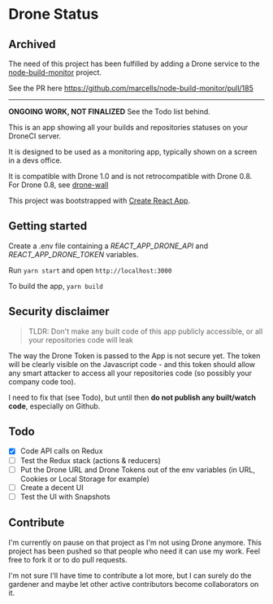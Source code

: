 # Drone Status

## Archived

The need of this project has been fulfilled by adding a Drone service to the [node-build-monitor](https://github.com/marcells/node-build-monitor) project.

See the PR here https://github.com/marcells/node-build-monitor/pull/185


----

**ONGOING WORK, NOT FINALIZED** See the Todo list behind.

This is an app showing all your builds and repositories statuses on your DroneCI server.

It is designed to be used as a monitoring app, typically shown on a screen in a devs office.

It is compatible with Drone 1.0 and is not retrocompatible with Drone 0.8. For Drone 0.8, see [drone-wall](https://github.com/drone/drone-wall)

This project was bootstrapped with [Create React App](https://github.com/facebook/create-react-app).

## Getting started

Create a .env file containing a _REACT_APP_DRONE_API_ and _REACT_APP_DRONE_TOKEN_ variables.

Run `yarn start` and open `http://localhost:3000`

To build the app, `yarn build`

## Security disclaimer

> TLDR: Don't make any built code of this app publicly accessible, or all your repositories code will leak

The way the Drone Token is passed to the App is not secure yet. The token will be clearly visible on the Javascript code - and this token should allow any smart attacker to access all your repositories code (so possibly your company code too).

I need to fix that (see Todo), but until then **do not publish any built/watch code**, especially on Github.

## Todo

- [x] Code API calls on Redux
- [ ] Test the Redux stack (actions & reducers)
- [ ] Put the Drone URL and Drone Tokens out of the env variables (in URL, Cookies or Local Storage for example)
- [ ] Create a decent UI
- [ ] Test the UI with Snapshots

## Contribute

I'm currently on pause on that project as I'm not using Drone anymore. This project has been pushed so that people who need it can use my work. Feel free to fork it or to do pull requests.

I'm not sure I'll have time to contribute a lot more, but I can surely do the gardener and maybe let other active contributors become collaborators on it.
